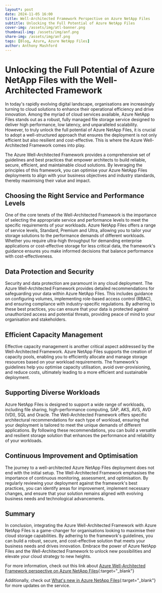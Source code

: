 ```yaml
---
layout*: post
date: 2024-11-05 16:00
title: Well-Architected Framework Perspective on Azure NetApp Files
subtitle: Unlocking the Full Potential of Azure NetApp Files
cover-img: /assets/img/atl-banner.png
thumbnail-img: /assets/img/anf.png
share-img: /assets/img/anf.png
tags: [Blog, Azure, Azure NetApp Files]
author: Anthony Mashford
---
```


# Unlocking the Full Potential of Azure NetApp Files with the Well-Architected Framework

In today's rapidly evolving digital landscape, organisations are increasingly turning to cloud solutions to enhance their operational efficiency and drive innovation. Among the myriad of cloud services available, Azure NetApp Files stands out as a robust, fully managed file storage service designed to deliver high performance, low latency, and unparalleled scalability. However, to truly unlock the full potential of Azure NetApp Files, it is crucial to adopt a well-structured approach that ensures the deployment is not only efficient but also resilient and cost-effective. This is where the Azure Well-Architected Framework comes into play.

The Azure Well-Architected Framework provides a comprehensive set of guidelines and best practices that empower architects to build reliable, secure, efficient, and maintainable cloud solutions. By leveraging the principles of this framework, you can optimise your Azure NetApp Files deployments to align with your business objectives and industry standards, thereby maximising their value and impact.

## Choosing the Right Service and Performance Levels
One of the core tenets of the Well-Architected Framework is the importance of selecting the appropriate service and performance levels to meet the specific requirements of your workloads. Azure NetApp Files offers a range of service levels, Standard, Premium and Ultra, allowing you to tailor your storage solutions to the performance demands of different workloads. Whether you require ultra-high throughput for demanding enterprise applications or cost-effective storage for less critical data, the framework's guidance ensures you make informed decisions that balance performance with cost-effectiveness.

## Data Protection and Security
Security and data protection are paramount in any cloud deployment. The Azure Well-Architected Framework provides detailed recommendations for safeguarding your data within Azure NetApp Files. This includes guidance on configuring volumes, implementing role-based access control (RBAC), and ensuring compliance with industry-specific regulations. By adhering to these best practices, you can ensure that your data is protected against unauthorized access and potential threats, providing peace of mind to your organisation and stakeholders.

## Efficient Capacity Management
Effective capacity management is another critical aspect addressed by the Well-Architected Framework. Azure NetApp Files supports the creation of capacity pools, enabling you to efficiently allocate and manage storage resources based on your workload requirements. The framework's guidelines help you optimise capacity utilisation, avoid over-provisioning, and reduce costs, ultimately leading to a more efficient and sustainable deployment.

## Supporting Diverse Workloads
Azure NetApp Files is designed to support a wide range of workloads, including file sharing, high-performance computing, SAP, AKS, AVS, AVD (VDI),  SQL and Oracle. The Well-Architected Framework offers specific architectural recommendations for each type of workload, ensuring that your deployment is tailored to meet the unique demands of different applications. By following these recommendations, you can build a versatile and resilient storage solution that enhances the performance and reliability of your workloads.

## Continuous Improvement and Optimisation
The journey to a well-architected Azure NetApp Files deployment does not end with the initial setup. The Well-Architected Framework emphasises the importance of continuous monitoring, assessment, and optimisation. By regularly reviewing your deployment against the framework's best practices, you can identify areas for improvement, implement necessary changes, and ensure that your solution remains aligned with evolving business needs and technological advancements.

## Summary
In conclusion, integrating the Azure Well-Architected Framework with Azure NetApp Files is a game-changer for organisations looking to maximise their cloud storage capabilities. By adhering to the framework's guidelines, you can build a robust, secure, and cost-effective solution that meets your business needs and drives innovation. Embrace the power of Azure NetApp Files and the Well-Architected Framework to unlock new possibilities and elevate your cloud strategy to new heights.

For more information, check out this link about [Azure Well-Architected Framework perspective on Azure NetApp Files](https://learn.microsoft.com/en-us/azure/well-architected/service-guides/azure-netapp-files){:target="_blank"}

Additionally, check out [What's new in Azure NetApp Files](https://learn.microsoft.com/en-us/azure/azure-netapp-files/whats-new){:target="_blank"} for more updates on the service.
